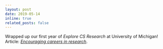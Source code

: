```yaml
---
layout: post
date: 2019-05-14
inline: true
related_posts: false
---
```


Wrapped up our first year of *Explore CS Research* at University of Michigan! Article: [*Encouraging careers in research*](https://cse.engin.umich.edu/stories/encouraging-careers-in-research).